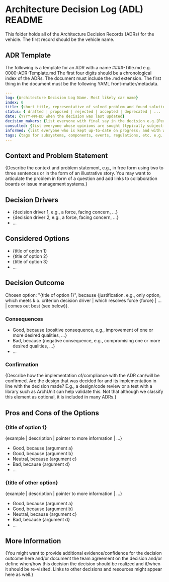 # Architecture Decision Log (ADL) README

This folder holds all of the Architecture Decision Records (ADRs) for the vehicle.
The first record should be the vehicle name.

## ADR Template
The following is a template for an ADR with a name ####-Title.md e.g. 0000-ADR-Template.md
The first four digits should be a chronological index of the ADRs.
The document must include the .md extension.
The first thing in the document must be the following YAML front-matter/metadata.

```YAML
---
log: {Architecture Decision Log Name. Most likely car name}
index: 0
title: {short title, representative of solved problem and found solution}
status: { drafted | proposed | rejected | accepted | deprecated | ... | superseded by [ADR-0123](ADR-0123)}
date: {YYYY-MM-DD when the decision was last updated}
decision_makers: {list everyone with final say in the decision e.g.[Person1, Person2, ...]}
consulted: {list everyone whose opinions are sought (typically subject-matter experts); and with whom there is a two-way communication}
informed: {list everyone who is kept up-to-date on progress; and with whom there is a one-way communication}
tags: {tags for subsystems, components, events, regulations, etc. e.g. [vehicle_dynamics, Electrical, REG 8.1.A.1]}
---
```

## Context and Problem Statement

{Describe the context and problem statement, e.g., in free form using two to three sentences or in the form of an illustrative story. You may want to articulate the problem in form of a question and add links to collaboration boards or issue management systems.}

## Decision Drivers

* {decision driver 1, e.g., a force, facing concern, ...}
* {decision driver 2, e.g., a force, facing concern, ...}
* ... <!-- numbers of drivers can vary -->

## Considered Options

* {title of option 1}
* {title of option 2}
* {title of option 3}
* ... <!-- numbers of options can vary -->

## Decision Outcome

Chosen option: "{title of option 1}", because {justification. e.g., only option, which meets k.o. criterion decision driver | which resolves force {force} | ... | comes out best (see below)}.

### Consequences

* Good, because {positive consequence, e.g., improvement of one or more desired qualities, ...}
* Bad, because {negative consequence, e.g., compromising one or more desired qualities, ...}
* ... <!-- numbers of consequences can vary -->

<!-- This is an optional element. Feel free to remove. -->
### Confirmation

{Describe how the implementation of/compliance with the ADR can/will be confirmed. Are the design that was decided for and its implementation in line with the decision made? E.g., a design/code review or a test with a library such as ArchUnit can help validate this. Not that although we classify this element as optional, it is included in many ADRs.}

## Pros and Cons of the Options

### {title of option 1}

{example | description | pointer to more information | ...}

* Good, because {argument a}
* Good, because {argument b}
* Neutral, because {argument c}
* Bad, because {argument d}
* ... <!-- numbers of pros and cons can vary -->

### {title of other option}

{example | description | pointer to more information | ...}

* Good, because {argument a}
* Good, because {argument b}
* Neutral, because {argument c}
* Bad, because {argument d}
* ...

<!-- This is an optional element. Feel free to remove. -->
## More Information

{You might want to provide additional evidence/confidence for the decision outcome here and/or document the team agreement on the decision and/or define when/how this decision the decision should be realized and if/when it should be re-visited. Links to other decisions and resources might appear here as well.}
